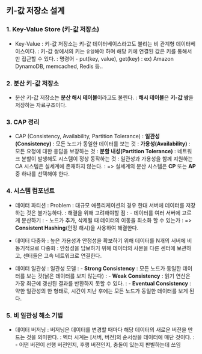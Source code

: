 ## 키-값 저장소 설계


### 1. Key-Value Store (키-값 저장소)

- Key-Value
: 키-값 저장소는 키-값 데이터베이스라고도 불리는 비 관계형 데이터베이스이다.
: 키-값 쌍에서의 키는 `유일`해야 하며 해당 키에 연결된 값은 키를 통해서만 접근할 수 있다.
: 명령어 - put(key, value), get(key)
: ex) Amazon DynamoDB, memcached, Redis 등..




### 2. 분산 키-값 저장소

- 분산 키-값 저장소는 **분산 해시 테이블**이라고도 불린다.
: **해시 테이블**은 **키-값 쌍**을 저장하는 자료구조이다.


### 3. CAP 정리

- CAP (Consistency, Availability, Partition Tolerance)
: **일관성(Consistency)** : 모든 노드가 동일한 데이터를 보는 것
: **가용성(Availability)** : 모든 요청에 대한 응답을 보장하는 것
: **분할 내성(Partition Tolerance)** : 네트워크 분할이 발생해도 시스템이 정상 동작하는 것
: 일관성과 가용성을 함께 지원하는 CA 시스템은 실세계에 존재하지 않는다.
: => 실세계의 분산 시스템은 **CP** 또는 **AP** 중 하나를 선택해야 한다.



### 4. 시스템 컴포넌트

- 데이터 파티션 
: Problem : 대규모 애플리케이션의 경우 한대 서버에 데이터를 저장하는 것은 불가능하다.
: 해결을 위해 고려해야할 점 
: - 데이터를 여러 서버에 고르게 분산하기
: - 노드가 추가, 삭제될 때 데이터의 이동을 최소화 할 수 있는가
: => **Consistent Hashing**(안정 해시)을 사용하여 해결한다.

- 데이터 다중화
: 높은 가용성과 안정성을 확보하기 위해 데이터를 N개의 서버에 비동기적으로 다중화
: 안정성을 담보하기 위해 데이터의 사본을 다른 센터에 보관하고, 센터들은 고속 네트워크로 연결한다.

- 데이터 일관성
: 일관성 모델 
: - **Strong Consistency** : 모든 노드가 동일한 데이터를 보는 것(낡은 데이터를 보지 않는다)
: - **Weak Consistency** : 읽기 연산은 가장 최근에 갱신된 결과를 반환하지 못할 수 있다.
: - **Eventual Consistency** : 약한 일관성의 한 형태로, 시간이 지난 후에는 모든 노드가 동일한 데이터를 보게 된다.



### 5. 비 일관성 해소 기법

- 데이터 버저닝
: 버저닝은 데이터를 변경할 때마다 해당 데이터의 새로운 버전을 만드는 것을 의미한다.
: 벡터 시계는 [서버, 버전]의 순서쌍을 데이터에 매단 것이다.
: - 어떤 버전이 선행 버전인지, 후행 버전인지, 충돌이 있는지 판별하는데 쓰임



